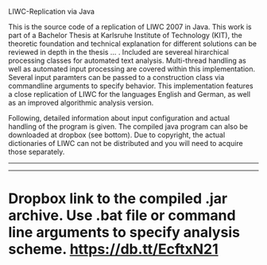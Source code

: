 LIWC-Replication via Java

This is the source code of a replication of LIWC 2007 in Java. This work is part of a Bachelor Thesis at Karlsruhe Institute 
of Technology (KIT), the theoretic foundation and technical explanation for different solutions can be reviewed in depth
in the thesis ... .
Included are severeal hirarchical processing classes for automated text analysis. 
Multi-thread handling as well as automated input processing are covered within this implementation. Several input paramters
can be passed to a construction class via commandline arguments to specify behavior. This implementation features a close
replication of LIWC for the languages English and German, as well as an improved algorithmic analysis version.

Following, detailed information about input configuration and actual handling of the program is given. The compiled java
program can also be downloaded at dropbox (see bottom). Due to copyright, the actual dictionaries of LIWC can not be 
distributed and you will need to acquire those separately.

------


------
Dropbox link to the compiled .jar archive. Use .bat file or command line arguments to specify analysis scheme.
https://db.tt/EcftxN21
================
